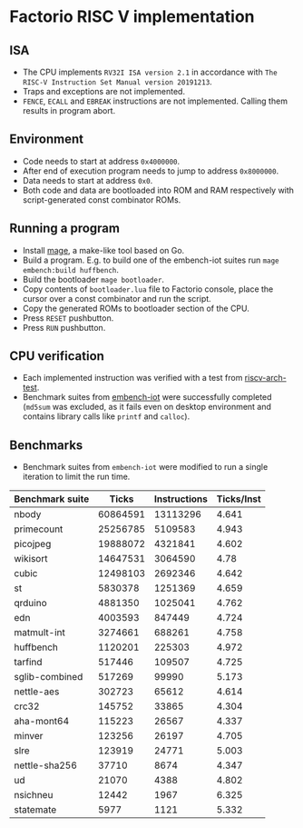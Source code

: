# Factorio RISC V implementation

## ISA

- The CPU implements `RV32I ISA version 2.1` in accordance with `The RISC-V Instruction Set Manual version 20191213`.
- Traps and exceptions are not implemented.
- `FENCE`, `ECALL` and `EBREAK` instructions are not implemented. Calling them results in program abort.

## Environment

- Code needs to start at address `0x4000000`.
- After end of execution program needs to jump to address `0x8000000`.
- Data needs to start at address `0x0`.
- Both code and data are bootloaded into ROM and RAM respectively with script-generated const combinator ROMs.

## Running a program

- Install [mage](https://github.com/magefile/mage), a make-like tool based on Go.
- Build a program. E.g. to build one of the embench-iot suites run `mage embench:build huffbench`.
- Build the bootloader `mage bootloader`.
- Copy contents of `bootloader.lua` file to Factorio console, place the cursor over a const combinator and run the
  script.
- Copy the generated ROMs to bootloader section of the CPU.
- Press `RESET` pushbutton.
- Press `RUN` pushbutton.

## CPU verification

- Each implemented instruction was verified with a test
  from [riscv-arch-test](https://github.com/riscv-non-isa/riscv-arch-test).
- Benchmark suites from [embench-iot](https://github.com/embench/embench-iot) were successfully completed (`md5sum`
  was excluded, as it fails even on desktop environment and contains library calls like `printf` and `calloc`).

## Benchmarks

- Benchmark suites from `embench-iot` were modified to run a single iteration to limit the run time.

|Benchmark suite|Ticks       |Instructions|Ticks/Inst|
|---------------|------------|------------|----------|
|nbody          |60864591    |13113296    |4.641     |
|primecount     |25256785    |5109583     |4.943     |
|picojpeg       |19888072    |4321841     |4.602     |
|wikisort       |14647531    |3064590     |4.78      |
|cubic          |12498103    |2692346     |4.642     |
|st             |5830378     |1251369     |4.659     |
|qrduino        |4881350     |1025041     |4.762     |
|edn            |4003593     |847449      |4.724     |
|matmult-int    |3274661     |688261      |4.758     |
|huffbench      |1120201     |225303      |4.972     |
|tarfind        |517446      |109507      |4.725     |
|sglib-combined |517269      |99990       |5.173     |
|nettle-aes     |302723      |65612       |4.614     |
|crc32          |145752      |33865       |4.304     |
|aha-mont64     |115223      |26567       |4.337     |
|minver         |123256      |26197       |4.705     |
|slre           |123919      |24771       |5.003     |
|nettle-sha256  |37710       |8674        |4.347     |
|ud             |21070       |4388        |4.802     |
|nsichneu       |12442       |1967        |6.325     |
|statemate      |5977        |1121        |5.332     |